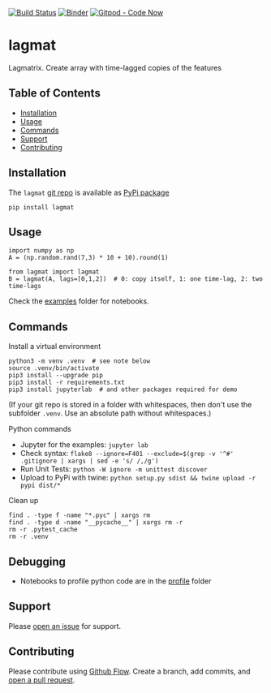 [![Build Status](https://travis-ci.org/kmedian/lagmat.svg?branch=master)](https://travis-ci.org/kmedian/lagmat)
[![Binder](https://mybinder.org/badge.svg)](https://mybinder.org/v2/gh/kmedian/lagmat/master?urlpath=lab)
[![Gitpod - Code Now](https://img.shields.io/badge/Gitpod-code%20now-blue.svg?longCache=true)](https://gitpod.io#https://github.com/kmedian/lagmat)

# lagmat
Lagmatrix. Create array with time-lagged copies of the features


## Table of Contents
* [Installation](#installation)
* [Usage](#usage)
* [Commands](#commands)
* [Support](#support)
* [Contributing](#contributing)


## Installation
The `lagmat` [git repo](http://github.com/kmedian/lagmat) is available as [PyPi package](https://pypi.org/project/lagmat)

```
pip install lagmat
```


## Usage

```
import numpy as np
A = (np.random.rand(7,3) * 10 + 10).round(1)

from lagmat import lagmat
B = lagmat(A, lags=[0,1,2])  # 0: copy itself, 1: one time-lag, 2: two time-lags
```


Check the [examples](http://github.com/kmedian/lagmat/examples) folder for notebooks.


## Commands
Install a virtual environment

```
python3 -m venv .venv  # see note below
source .venv/bin/activate
pip3 install --upgrade pip
pip3 install -r requirements.txt
pip3 install jupyterlab  # and other packages required for demo
```

(If your git repo is stored in a folder with whitespaces, then don't use the subfolder `.venv`. Use an absolute path without whitespaces.)

Python commands

* Jupyter for the examples: `jupyter lab`
* Check syntax: `flake8 --ignore=F401 --exclude=$(grep -v '^#' .gitignore | xargs | sed -e 's/ /,/g')`
* Run Unit Tests: `python -W ignore -m unittest discover`
* Upload to PyPi with twine: `python setup.py sdist && twine upload -r pypi dist/*`

Clean up 

```
find . -type f -name "*.pyc" | xargs rm
find . -type d -name "__pycache__" | xargs rm -r
rm -r .pytest_cache
rm -r .venv
```

## Debugging
* Notebooks to profile python code are in the [profile](http://github.com/kmedian/lagmat/profile) folder


## Support
Please [open an issue](https://github.com/kmedian/lagmat/issues/new) for support.


## Contributing
Please contribute using [Github Flow](https://guides.github.com/introduction/flow/). Create a branch, add commits, and [open a pull request](https://github.com/kmedian/lagmat/compare/).
